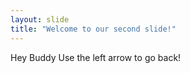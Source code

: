 ```yaml
---
layout: slide
title: "Welcome to our second slide!"
---
```

Hey Buddy
Use the left arrow to go back!

